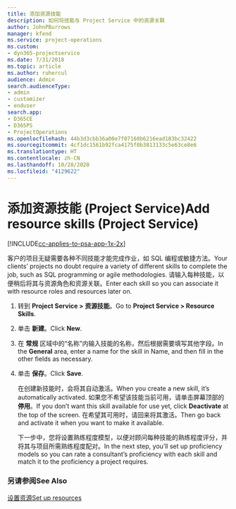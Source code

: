 ```yaml
---
title: 添加资源技能
description: 如何将技能与 Project Service 中的资源关联
author: JohnPBurrows
manager: kfend
ms.service: project-operations
ms.custom:
- dyn365-projectservice
ms.date: 7/31/2018
ms.topic: article
ms.author: ruhercul
audience: Admin
search.audienceType:
- admin
- customizer
- enduser
search.app:
- D365CE
- D365PS
- ProjectOperations
ms.openlocfilehash: 44b3d3cbb36a00e7f07160b6216ead183bc32422
ms.sourcegitcommit: 4cf1dc1561b92fca4175f0b3813133c5e63ce8e6
ms.translationtype: HT
ms.contentlocale: zh-CN
ms.lasthandoff: 10/28/2020
ms.locfileid: "4129622"
---
```

# <a name="add-resource-skills-project-service"></a><span data-ttu-id="1ee96-103">添加资源技能 (Project Service)</span><span class="sxs-lookup"><span data-stu-id="1ee96-103">Add resource skills (Project Service)</span></span>

[!INCLUDE[cc-applies-to-psa-app-1x-2x](../includes/cc-applies-to-psa-app-1x-2x.md)]

<span data-ttu-id="1ee96-104">客户的项目无疑需要各种不同技能才能完成作业，如 SQL 编程或敏捷方法。</span><span class="sxs-lookup"><span data-stu-id="1ee96-104">Your clients’ projects no doubt require a variety of different skills to complete the job, such as SQL programming or agile methodologies.</span></span> <span data-ttu-id="1ee96-105">请输入每种技能，以便稍后将其与资源角色和资源关联。</span><span class="sxs-lookup"><span data-stu-id="1ee96-105">Enter each skill so you can associate it with resource roles and resources later on.</span></span>  
  
1. <span data-ttu-id="1ee96-106">转到 **Project Service > 资源技能**。</span><span class="sxs-lookup"><span data-stu-id="1ee96-106">Go to **Project Service > Resource Skills**.</span></span>  
  
2. <span data-ttu-id="1ee96-107">单击 **新建**。</span><span class="sxs-lookup"><span data-stu-id="1ee96-107">Click **New**.</span></span>  
  
3. <span data-ttu-id="1ee96-108">在 **常规** 区域中的“名称”内输入技能的名称，然后根据需要填写其他字段。</span><span class="sxs-lookup"><span data-stu-id="1ee96-108">In the **General** area, enter a name for the skill in Name, and then fill in the other fields as necessary.</span></span>  
  
4. <span data-ttu-id="1ee96-109">单击 **保存**。</span><span class="sxs-lookup"><span data-stu-id="1ee96-109">Click **Save**.</span></span>  
  
   <span data-ttu-id="1ee96-110">在创建新技能时，会将其自动激活。</span><span class="sxs-lookup"><span data-stu-id="1ee96-110">When you create a new skill, it’s automatically activated.</span></span> <span data-ttu-id="1ee96-111">如果您不希望该技能当前可用，请单击屏幕顶部的 **停用**。</span><span class="sxs-lookup"><span data-stu-id="1ee96-111">If you don’t want this skill available for use yet, click **Deactivate** at the top of the screen.</span></span> <span data-ttu-id="1ee96-112">在希望其可用时，请回来将其激活。</span><span class="sxs-lookup"><span data-stu-id="1ee96-112">Then go back and activate it when you want to make it available.</span></span>  
  
   <span data-ttu-id="1ee96-113">下一步中，您将设置熟练程度模型，以便对顾问每种技能的熟练程度评分，并将其与项目所需熟练程度配对。</span><span class="sxs-lookup"><span data-stu-id="1ee96-113">In the next step, you’ll set up proficiency models so you can rate a consultant’s proficiency with each skill and match it to the proficiency a project requires.</span></span>  
  
### <a name="see-also"></a><span data-ttu-id="1ee96-114">另请参阅</span><span class="sxs-lookup"><span data-stu-id="1ee96-114">See Also</span></span>  
 [<span data-ttu-id="1ee96-115">设置资源</span><span class="sxs-lookup"><span data-stu-id="1ee96-115">Set up resources</span></span>](../psa/set-up-resources.md)
